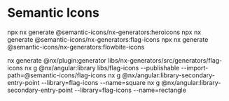 # Semantic Icons

npx nx generate @semantic-icons/nx-generators:heroicons
npx nx generate @semantic-icons/nx-generators:flag-icons
npx nx generate @semantic-icons/nx-generators:flowbite-icons

nx generate @nx/plugin:generator libs/nx-generators/src/generators/flag-icons
nx g @nx/angular:library libs/flag-icons --publishable --import-path=@semantic-icons/flag-icons
nx g @nx/angular:library-secondary-entry-point --library=flag-icons --name=square
nx g @nx/angular:library-secondary-entry-point --library=flag-icons --name=rectangle
